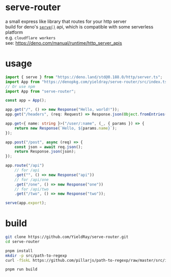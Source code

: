 # serve-router

a small express like library that routes for your http server  
build for deno's [`serve()`](https://deno.land/std/http/server.ts) api, which is compatible with some serverless platform  
e.g. `cloudflare workers`  
see: <https://deno.com/manual/runtime/http_server_apis>

# usage

```ts
import { serve } from "https://deno.land/std@0.188.0/http/server.ts";
import App from "https://denopkg.com/yieldray/serve-router/src/index.ts";
// Or use npm
import App from "serve-router";

const app = App();

app.get("/", () => new Response("Hello, world!"));
app.get("/headers", (req: Request) => Response.json(Object.fromEntries(req.headers.entries())));

app.get<{ name: string }>("/user/:name", (_, { params }) => {
    return new Response(`Hello, ${params.name}`);
});

app.post("/post", async (req) => {
    const json = await req.json();
    return Response.json(json);
});

app.route("/api")
    // for /api
    .get("", () => new Response("api"))
    // for /api/one
    .get("/one", () => new Response("one"))
    // for /api/two
    .get("/two", () => new Response("two"));

serve(app.export);
```

# build

```sh
git clone https://github.com/YieldRay/serve-router.git
cd serve-router

pnpm install
mkdir -p src/path-to-regexp
curl -fSskL https://github.com/pillarjs/path-to-regexp/raw/master/src/index.ts -o src/path-to-regexp/index.ts

pnpm run build
```
